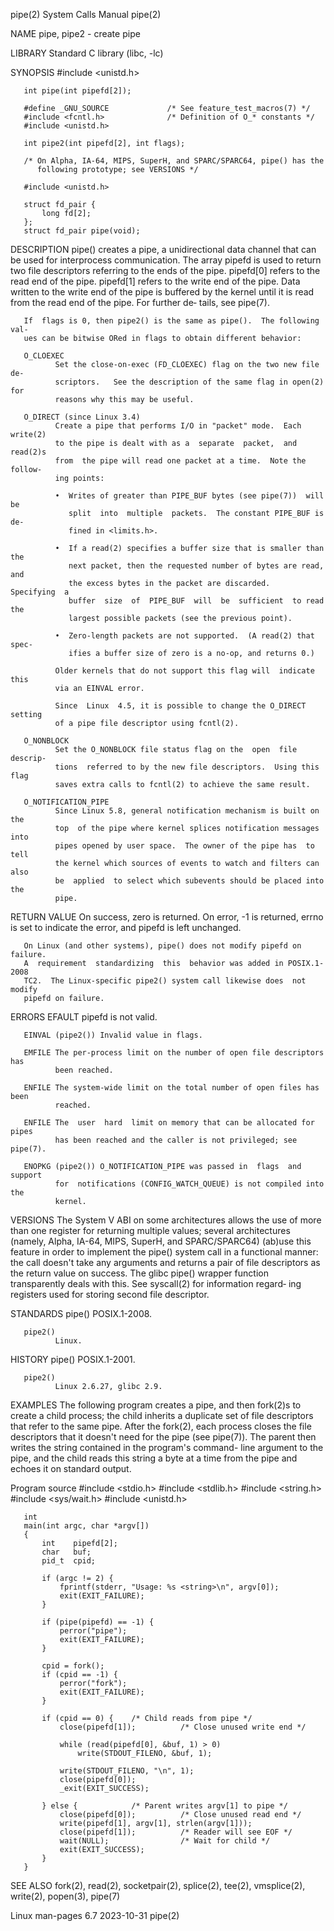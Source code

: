 pipe(2)                       System Calls Manual                      pipe(2)

NAME
       pipe, pipe2 - create pipe

LIBRARY
       Standard C library (libc, -lc)

SYNOPSIS
       #include <unistd.h>

       int pipe(int pipefd[2]);

       #define _GNU_SOURCE             /* See feature_test_macros(7) */
       #include <fcntl.h>              /* Definition of O_* constants */
       #include <unistd.h>

       int pipe2(int pipefd[2], int flags);

       /* On Alpha, IA-64, MIPS, SuperH, and SPARC/SPARC64, pipe() has the
          following prototype; see VERSIONS */

       #include <unistd.h>

       struct fd_pair {
           long fd[2];
       };
       struct fd_pair pipe(void);

DESCRIPTION
       pipe()  creates  a pipe, a unidirectional data channel that can be used
       for interprocess communication.  The array pipefd is used to return two
       file descriptors referring to the ends of the pipe.   pipefd[0]  refers
       to  the read end of the pipe.  pipefd[1] refers to the write end of the
       pipe.  Data written to the write end of the pipe  is  buffered  by  the
       kernel until it is read from the read end of the pipe.  For further de‐
       tails, see pipe(7).

       If  flags is 0, then pipe2() is the same as pipe().  The following val‐
       ues can be bitwise ORed in flags to obtain different behavior:

       O_CLOEXEC
              Set the close-on-exec (FD_CLOEXEC) flag on the two new file  de‐
              scriptors.   See the description of the same flag in open(2) for
              reasons why this may be useful.

       O_DIRECT (since Linux 3.4)
              Create a pipe that performs I/O in "packet" mode.  Each write(2)
              to the pipe is dealt with as a  separate  packet,  and  read(2)s
              from  the pipe will read one packet at a time.  Note the follow‐
              ing points:

              •  Writes of greater than PIPE_BUF bytes (see pipe(7))  will  be
                 split  into  multiple  packets.  The constant PIPE_BUF is de‐
                 fined in <limits.h>.

              •  If a read(2) specifies a buffer size that is smaller than the
                 next packet, then the requested number of bytes are read, and
                 the excess bytes in the packet are discarded.   Specifying  a
                 buffer  size  of  PIPE_BUF  will  be  sufficient  to read the
                 largest possible packets (see the previous point).

              •  Zero-length packets are not supported.  (A read(2) that spec‐
                 ifies a buffer size of zero is a no-op, and returns 0.)

              Older kernels that do not support this flag will  indicate  this
              via an EINVAL error.

              Since  Linux  4.5, it is possible to change the O_DIRECT setting
              of a pipe file descriptor using fcntl(2).

       O_NONBLOCK
              Set the O_NONBLOCK file status flag on the  open  file  descrip‐
              tions  referred to by the new file descriptors.  Using this flag
              saves extra calls to fcntl(2) to achieve the same result.

       O_NOTIFICATION_PIPE
              Since Linux 5.8, general notification mechanism is built on  the
              top  of the pipe where kernel splices notification messages into
              pipes opened by user space.  The owner of the pipe has  to  tell
              the kernel which sources of events to watch and filters can also
              be  applied  to select which subevents should be placed into the
              pipe.

RETURN VALUE
       On success, zero is returned.  On error, -1 is returned, errno  is  set
       to indicate the error, and pipefd is left unchanged.

       On Linux (and other systems), pipe() does not modify pipefd on failure.
       A  requirement  standardizing  this  behavior was added in POSIX.1-2008
       TC2.  The Linux-specific pipe2() system call likewise does  not  modify
       pipefd on failure.

ERRORS
       EFAULT pipefd is not valid.

       EINVAL (pipe2()) Invalid value in flags.

       EMFILE The per-process limit on the number of open file descriptors has
              been reached.

       ENFILE The system-wide limit on the total number of open files has been
              reached.

       ENFILE The  user  hard  limit on memory that can be allocated for pipes
              has been reached and the caller is not privileged; see pipe(7).

       ENOPKG (pipe2()) O_NOTIFICATION_PIPE was passed in  flags  and  support
              for  notifications (CONFIG_WATCH_QUEUE) is not compiled into the
              kernel.

VERSIONS
       The System V ABI on some architectures allows the use of more than  one
       register  for returning multiple values; several architectures (namely,
       Alpha, IA-64, MIPS, SuperH, and SPARC/SPARC64) (ab)use this feature  in
       order  to  implement the pipe() system call in a functional manner: the
       call doesn't take any arguments and returns a pair of file  descriptors
       as  the  return  value  on  success.  The glibc pipe() wrapper function
       transparently deals with this.  See syscall(2) for information  regard‐
       ing registers used for storing second file descriptor.

STANDARDS
       pipe() POSIX.1-2008.

       pipe2()
              Linux.

HISTORY
       pipe() POSIX.1-2001.

       pipe2()
              Linux 2.6.27, glibc 2.9.

EXAMPLES
       The  following  program  creates  a pipe, and then fork(2)s to create a
       child process; the child inherits a duplicate set of  file  descriptors
       that  refer  to  the same pipe.  After the fork(2), each process closes
       the file descriptors that it doesn't need for the pipe  (see  pipe(7)).
       The  parent  then writes the string contained in the program's command-
       line argument to the pipe, and the child reads this string a byte at  a
       time from the pipe and echoes it on standard output.

   Program source
       #include <stdio.h>
       #include <stdlib.h>
       #include <string.h>
       #include <sys/wait.h>
       #include <unistd.h>

       int
       main(int argc, char *argv[])
       {
           int    pipefd[2];
           char   buf;
           pid_t  cpid;

           if (argc != 2) {
               fprintf(stderr, "Usage: %s <string>\n", argv[0]);
               exit(EXIT_FAILURE);
           }

           if (pipe(pipefd) == -1) {
               perror("pipe");
               exit(EXIT_FAILURE);
           }

           cpid = fork();
           if (cpid == -1) {
               perror("fork");
               exit(EXIT_FAILURE);
           }

           if (cpid == 0) {    /* Child reads from pipe */
               close(pipefd[1]);          /* Close unused write end */

               while (read(pipefd[0], &buf, 1) > 0)
                   write(STDOUT_FILENO, &buf, 1);

               write(STDOUT_FILENO, "\n", 1);
               close(pipefd[0]);
               _exit(EXIT_SUCCESS);

           } else {            /* Parent writes argv[1] to pipe */
               close(pipefd[0]);          /* Close unused read end */
               write(pipefd[1], argv[1], strlen(argv[1]));
               close(pipefd[1]);          /* Reader will see EOF */
               wait(NULL);                /* Wait for child */
               exit(EXIT_SUCCESS);
           }
       }

SEE ALSO
       fork(2),   read(2),   socketpair(2),  splice(2),  tee(2),  vmsplice(2),
       write(2), popen(3), pipe(7)

Linux man-pages 6.7               2023-10-31                           pipe(2)
